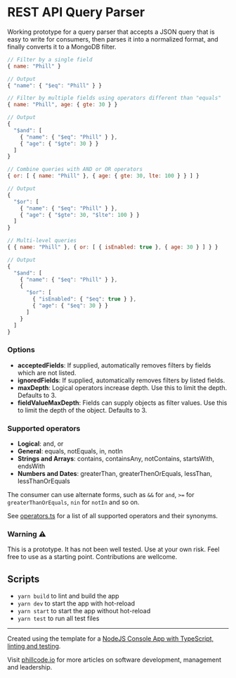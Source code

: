 # REST API Query Parser

Working prototype for a query parser that accepts a JSON
query that is easy to write for consumers, then parses it into
a normalized format, and finally converts it to a MongoDB filter.

``` js
// Filter by a single field
{ name: "Phill" }

// Output
{ "name": { "$eq": "Phill" } }
```

``` js
// Filter by multiple fields using operators different than "equals"
{ name: "Phill", age: { gte: 30 } }

// Output
{
  "$and": [
    { "name": { "$eq": "Phill" } },
    { "age": { "$gte": 30 } }
  ]
}
```

``` js
// Combine queries with AND or OR operators
{ or: [ { name: "Phill" }, { age: { gte: 30, lte: 100 } } ] }

// Output
{
  "$or": [
    { "name": { "$eq": "Phill" } },
    { "age": { "$gte": 30, "$lte": 100 } }
  ]
}
```

``` js
// Multi-level queries
{ { name: "Phill" }, { or: [ { isEnabled: true }, { age: 30 } ] } }

// Output
{
  "$and": [
    { "name": { "$eq": "Phill" } },
    {
      "$or": [
        { "isEnabled": { "$eq": true } },
        { "age": { "$eq": 30 } }
      ]
    }
  ]
}
```

### Options

* **acceptedFields**: If supplied, automatically removes filters by fields which are not listed.
* **ignoredFields**: If supplied, automatically removes filters by listed fields.
* **maxDepth**: Logical operators increase depth. Use this to limit the depth. Defaults to 3.
* **fieldValueMaxDepth**: Fields can supply objects as filter values. Use this to limit the depth of the object. Defaults to 3.

### Supported operators

* **Logical**: and, or
* **General**: equals, notEquals, in, notIn
* **Strings and Arrays**: contains, containsAny, notContains, startsWith, endsWith
* **Numbers and Dates**: greaterThan, greaterThenOrEquals, lessThan, lessThanOrEquals

The consumer can use alternate forms, such as `&&` for `and`, `>=` for `greaterThanOrEquals`, `nin` for `notIn` and so on.

See [operators.ts](https://github.com/phillippelevidad/rest-api-query-parser/blob/main/src/models/operators.ts) for a list of all supported operators and their synonyms.

### Warning ⚠️

This is a prototype. It has not been well tested. Use at your own risk. Feel free to use as a starting point. Contributions are wellcome.

## Scripts

- `yarn build` to lint and build the app
- `yarn dev` to start the app with hot-reload
- `yarn start` to start the app without hot-reload
- `yarn test` to run all test files

---

Created using the template for a [NodeJS Console App with TypeScript, linting and testing](https://phillcode.io/nodejs-console-app-with-typescript-linting-and-testing).

Visit [phillcode.io](https://phillcode.io/) for more articles on software development, management and leadership.
